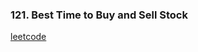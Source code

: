 ### 121. Best Time to Buy and Sell Stock

[leetcode](https://leetcode.com/problems/best-time-to-buy-and-sell-stock)